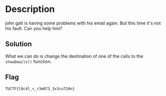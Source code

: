 # Description
john galt is having some problems with his email again. But this time it's not his fault. Can you help him?


## Solution
What we can do is change the destination of one of the calls to the `showEmails()` function.

## Flag
```plaine
TUCTF{l0c4l_<_r3m073_3x3cu710n}
```